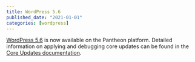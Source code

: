 ```yaml
---
title: WordPress 5.6
published_date: "2021-01-01"
categories: [wordpress]
---
```

[WordPress 5.6](https://wordpress.org/news/2020/12/simone/) is now available on the Pantheon platform. Detailed information on applying and debugging core updates can be found in the [Core Updates documentation](/core-updates).
